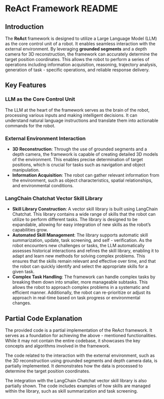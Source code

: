 # ReAct Framework README

## Introduction
The **ReAct** framework is designed to utilize a Large Language Model (LLM) as the core control unit of a robot. It enables seamless interaction with the external environment. By leveraging **grounded segments** and a depth camera for 3D reconstruction, the framework can accurately determine the target position coordinates. This allows the robot to perform a series of operations including information acquisition, reasoning, trajectory analysis, generation of task - specific operations, and reliable response delivery.

## Key Features
### LLM as the Core Control Unit
The LLM at the heart of the framework serves as the brain of the robot, processing various inputs and making intelligent decisions. It can understand natural language instructions and translate them into actionable commands for the robot.

### External Environment Interaction
- **3D Reconstruction**: Through the use of grounded segments and a depth camera, the framework is capable of creating detailed 3D models of the environment. This enables precise determination of target positions, which is crucial for tasks such as navigation and object manipulation.
- **Information Acquisition**: The robot can gather relevant information from the environment, such as object characteristics, spatial relationships, and environmental conditions.

### LangChain Chatchat Vector Skill Library
- **Skill Library Construction**: A vector skill library is built using LangChain Chatchat. This library contains a wide range of skills that the robot can utilize to perform different tasks. The library is designed to be expandable, allowing for easy integration of new skills as the robot’s capabilities grow.
- **Automated Skill Management**: The library supports automatic skill summarization, update, task screening, and self - verification. As the robot encounters new challenges or tasks, the LLM automatically assesses historical interactions and refines the skill library, enabling it to adapt and learn new methods for solving complex problems. This ensures that the skills remain relevant and effective over time, and that the robot can quickly identify and select the appropriate skills for a given task.
- **Complex Task Handling**: The framework can handle complex tasks by breaking them down into smaller, more manageable subtasks. This allows the robot to approach complex problems in a systematic and efficient manner. Additionally, the robot can re-prioritize or adjust its approach in real-time based on task progress or environmental changes.

## Partial Code Explanation
The provided code is a partial implementation of the ReAct framework. It serves as a foundation for achieving the above - mentioned functionalities. While it may not contain the entire codebase, it showcases the key concepts and algorithms involved in the framework.

The code related to the interaction with the external environment, such as the 3D reconstruction using grounded segments and depth camera data, is partially implemented. It demonstrates how the data is processed to determine the target position coordinates.

The integration with the LangChain Chatchat vector skill library is also partially shown. The code includes examples of how skills are managed within the library, such as skill summarization and task screening.

